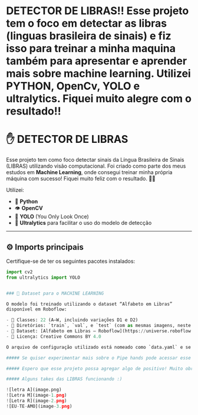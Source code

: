 # DETECTOR DE LIBRAS!! Esse projeto tem o foco em detectar as libras (linguas brasileira de sinais) e fiz isso para treinar a minha maquina também para apresentar e aprender mais sobre machine learning. Utilizei PYTHON, OpenCv, YOLO e ultralytics. Fiquei muito alegre com o resultado!!

# ✋ DETECTOR DE LIBRAS

Esse projeto tem como foco detectar sinais da Língua Brasileira de Sinais (LIBRAS) utilizando visão computacional. Foi criado como parte dos meus estudos em **Machine Learning**, onde consegui treinar minha própria máquina com sucesso! Fiquei muito feliz com o resultado. 🤖✨

Utilizei:
- 🐍 **Python**
- 👁️ **OpenCV**
- 🚀 **YOLO** (You Only Look Once)
- 🔧 **Ultralytics** para facilitar o uso do modelo de detecção

---

## ⚙️ Imports principais

Certifique-se de ter os seguintes pacotes instalados:

```python
import cv2
from ultralytics import YOLO


### 📁 Dataset para o MACHINE LEARNING 

O modelo foi treinado utilizando o dataset “Alfabeto em Libras” 
disponível em Roboflow:

- 🧠 Classes: 22 (A–W, incluindo variações D1 e D2)
- 📂 Diretórios: `train`, `val`, e `test` (com as mesmas imagens, neste caso)
- 🔗 Dataset: [Alfabeto em Libras – Roboflow](https://universe.roboflow.com/elainesilva/alfabeto-em-libras-qrvnw/dataset/6)
- 📄 Licença: Creative Commons BY 4.0

O arquivo de configuração utilizado está nomeado como `data.yaml` e se encontra na raiz do projeto.

##### Se quiser experimentar mais sobre o Pipe hands pode acessar esse site: https://omes-va.com/contando-dedos-mediapipe-opencv-python/, aqui aprendi mais sobre os gestos, mas acabei retirando do projeto pois achei que consumia muito do computador e já não era tão necessário pois eu já havia treinado a maquina.

##### Espero que esse projeto possa agregar algo de positivo! Muito obrigado.

##### Alguns takes das LIBRAS funcionando :)

![letra A](image.png)
![Letra M](image-1.png)
![Letra R](image-2.png)
![EU-TE-AMO](image-3.png)